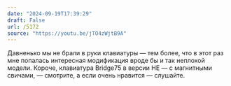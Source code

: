 ```yaml
---
date: "2024-09-19T17:39:29"
draft: False
url: /5172
source: "https://youtu.be/jTO4zWjtB9A"
---
```


Давненько мы не брали в руки клавиатуры — тем более, что в этот раз мне попалась интересная модификация вроде бы и так неплохой модели. Короче, клавиатура Bridge75 в версии HE — с магнитными свичами, — смотрите, а если очень нравится — слушайте.
